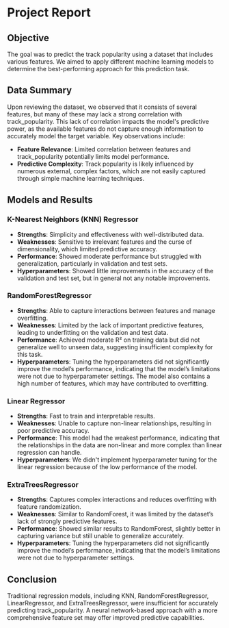 # Project Report

## Objective
The goal was to predict the track popularity using a dataset that includes various features. We aimed to apply different machine learning models to determine the best-performing approach for this prediction task.

## Data Summary
Upon reviewing the dataset, we observed that it consists of several features, but many of these may lack a strong correlation with track_popularity. This lack of correlation impacts the model's predictive power, as the available features do not capture enough information to accurately model the target variable. Key observations include:

- **Feature Relevance**: Limited correlation between features and track_popularity potentially limits model performance.
- **Predictive Complexity**: Track popularity is likely influenced by numerous external, complex factors, which are not easily captured through simple machine learning techniques.

## Models and Results

### K-Nearest Neighbors (KNN) Regressor
- **Strengths**: Simplicity and effectiveness with well-distributed data.
- **Weaknesses**: Sensitive to irrelevant features and the curse of dimensionality, which limited predictive accuracy.
- **Performance**: Showed moderate performance but struggled with generalization, particularly in validation and test sets.
- **Hyperparameters**: Showed little improvements in the accuracy of the validation and test set, but in general not any notable improvements.

### RandomForestRegressor
- **Strengths**: Able to capture interactions between features and manage overfitting.
- **Weaknesses**: Limited by the lack of important predictive features, leading to underfitting on the validation and test data.
- **Performance**: Achieved moderate R² on training data but did not generalize well to unseen data, suggesting insufficient complexity for this task.
- **Hyperparameters**: Tuning the hyperparameters did not significantly improve the model’s performance, indicating that the model’s limitations were not due to hyperparameter settings. The model also contains a high number of features, which may have contributed to overfitting.

### Linear Regressor
- **Strengths**: Fast to train and interpretable results.
- **Weaknesses**: Unable to capture non-linear relationships, resulting in poor predictive accuracy.
- **Performance**: This model had the weakest performance, indicating that the relationships in the data are non-linear and more complex than linear regression can handle.
- **Hyperparameters**: We didn't implement hyperparameter tuning for the linear regression because of the low performance of the model.

### ExtraTreesRegressor
- **Strengths**: Captures complex interactions and reduces overfitting with feature randomization.
- **Weaknesses**: Similar to RandomForest, it was limited by the dataset’s lack of strongly predictive features.
- **Performance**: Showed similar results to RandomForest, slightly better in capturing variance but still unable to generalize accurately.
- **Hyperparameters**: Tuning the hyperparameters did not significantly improve the model’s performance, indicating that the model’s limitations were not due to hyperparameter settings.

## Conclusion
Traditional regression models, including KNN, RandomForestRegressor, LinearRegressor, and ExtraTreesRegressor, were insufficient for accurately predicting track_popularity. A neural network-based approach with a more comprehensive feature set may offer improved predictive capabilities.
